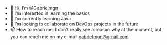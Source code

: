 - 👋 Hi, I’m @Gabrielmgn
- 👀 I’m interested in learning the basics
- 🌱 I’m currently learning Java
- 💞️ I’m looking to collaborate on DevOps projects in the future
- 📫 How to reach me: I don't really see a reason why at the moment, but you can reach me on my e-mail gabrielmgn@gmail.com

<!---
Gabrielmgn/Gabrielmgn is a ✨ special ✨ repository because its `README.md` (this file) appears on your GitHub profile.
You can click the Preview link to take a look at your changes.
--->
